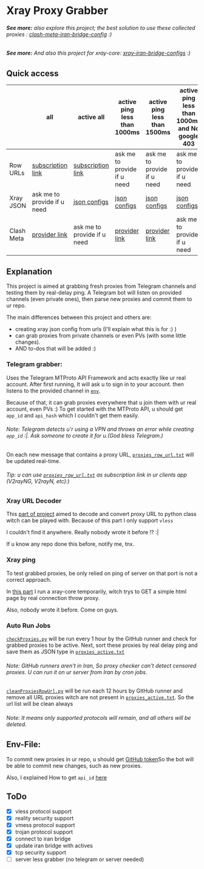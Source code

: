 # Xray Proxy Grabber

###### **See more:** also explore this project; the best solution to use these collected proxies : [clash-meta-iran-bridge-config](https://github.com/MrMohebi/clash-meta-iran-bridge-config) :)

###### **See more:** And also this project for xray-core: [xray-iran-bridge-configs](https://github.com/MrMohebi/xray-iran-bridge-configs) :)


## Quick access

|            | all                                                                                                                                  | active all                                                                                                                                | active ping less than 1000ms                                                                                                                          | active ping less than 1500ms                                                                                                                          | active ping less than 1000ms and No google 403                                                                                                            |
|------------|--------------------------------------------------------------------------------------------------------------------------------------|-------------------------------------------------------------------------------------------------------------------------------------------|-------------------------------------------------------------------------------------------------------------------------------------------------------|-------------------------------------------------------------------------------------------------------------------------------------------------------|-----------------------------------------------------------------------------------------------------------------------------------------------------------|
| Row URLs   | [subscription link](https://raw.githubusercontent.com/Use4Free/xray-proxy-grabber-telegram/master/collected-proxies/row-url/all.txt) | [subscription link](https://raw.githubusercontent.com/Use4Free/xray-proxy-grabber-telegram/master/collected-proxies/row-url/actives.txt)  | ask me to provide if u need                                                                                                                           | ask me to provide if u need                                                                                                                           | ask me to provide if u need                                                                                                                               |
| Xray JSON  | ask me to provide if u need                                                                                                          | [json configs](https://raw.githubusercontent.com/Use4Free/xray-proxy-grabber-telegram/master/collected-proxies/xray-json/actives_all.txt) | [json configs](https://raw.githubusercontent.com/Use4Free/xray-proxy-grabber-telegram/master/collected-proxies/xray-json/actives_under_1000ms.txt)    | [json configs](https://raw.githubusercontent.com/Use4Free/xray-proxy-grabber-telegram/master/collected-proxies/xray-json/actives_under_1500ms.txt)    | [json configs](https://raw.githubusercontent.com/Use4Free/xray-proxy-grabber-telegram/master/collected-proxies/xray-json/actives_no_403_under_1000ms.txt) |
| Clash Meta | [provider link](https://raw.githubusercontent.com/Use4Free/xray-proxy-grabber-telegram/master/collected-proxies/clash-meta/all.yaml) | ask me to provide if u need                                                                                                               | [provider link](https://raw.githubusercontent.com/Use4Free/xray-proxy-grabber-telegram/master/collected-proxies/clash-meta/actives_under_1000ms.yaml) | [provider link](https://raw.githubusercontent.com/Use4Free/xray-proxy-grabber-telegram/master/collected-proxies/clash-meta/actives_under_1500ms.yaml) | ask me to provide if u need                                                                                                                               |



## Explanation
This project is aimed at grabbing fresh proxies from Telegram channels and testing them by real-delay ping.
A Telegram bot will listen on provided channels (even private ones), then parse new proxies and commit them to ur repo.

The main differences between this project and others are:
- creating xray json config from urls (I'll explain what this is for :) )
- can grab proxies from private channels or even PVs (with some little changes).
- AND to-dos that will be added :)

### Telegram grabber:
Uses the Telegram MTProto API Framework and acts exactly like ur real account. After first running,
It will ask u to sign in to your account. then listens to the provided channel in [`env`](./.env.example#L12).

Because of that, it can grab proxies everywhere that u join them with ur real account, even PVs :)
To get started with the MTProto API, u should get `app_id` and `api_hash` which I couldn't get them easily.
###### *Note:* Telegram detects u'r using a VPN and throws an error while creating `app_id` :|. Ask someone to create it for u.(God bless Telegram.)

On each new message that contains a proxy URL, [`proxies_row_url.txt`](collected-proxies/row-url/all.txt) will be updated real-time.

###### *Tip:* u can use [`proxies_row_url.txt`](collected-proxies/row-url/all.txt) as subscription link in ur clients app (V2rayNG, V2rayN, etc):)


### Xray URL Decoder
This [part of project](./xray_url_decoder) aimed to decode and convert proxy URL to python class witch can be played with.
Because of this part I only support `vless` 

I couldn't find it anywhere. Really nobody wrote it before !? :| 

If u know any repo done this before, notify me, tnx.


### Xray ping
To test grabbed proxies, be only relied on ping of server on that port is not a correct approach.

In [this part](./xray_ping) I run a xray-core temporarily, witch trys to GET a simple html page by real connection throw proxy.

Also, nobody wrote it before. Come on guys.

### Auto Run Jobs 
[`checkProxies.py`](./checkProxies.py) will be run every 1 hour by the GitHub runner and check for grabbed proxies to be active.
Next, sort these proxies by real delay ping and save them as JSON type in [`proxies_active.txt`](collected-proxies/xray-json/actives_all.txt)
###### *Note:* GitHub runners aren't in Iran, So proxy checker can't detect censored proxies. U can run it on ur server from Iran by cron jobs.


[`cleanProxiesRowUrl.py`](./cleanProxiesRowUrl.py) will be run each 12 hours by GitHub runner and remove all URL proxies witch are not present in [`proxies_active.txt`](collected-proxies/xray-json/actives_all.txt).
So the url list will be clean always
###### *Note:* It means only supported protocols will remain, and all others will be deleted.



## Env-File:
To commit new proxies in ur repo, u should get [GitHub token](https://docs.github.com/en/authentication/keeping-your-account-and-data-secure/managing-your-personal-access-tokens#personal-access-tokens-classic)So the bot will be able to commit new changes, such as new proxies.

Also, I explained How to get `api_id` [here](#telegram-grabber)

## ToDo
- [x] vless protocol support
- [x] reality security support
- [x] vmess protocol support
- [x] trojan protocol support
- [x] connect to iran bridge
- [x] update iran bridge with actives
- [x] tcp security support
- [ ] server less grabber (no telegram or server needed)
